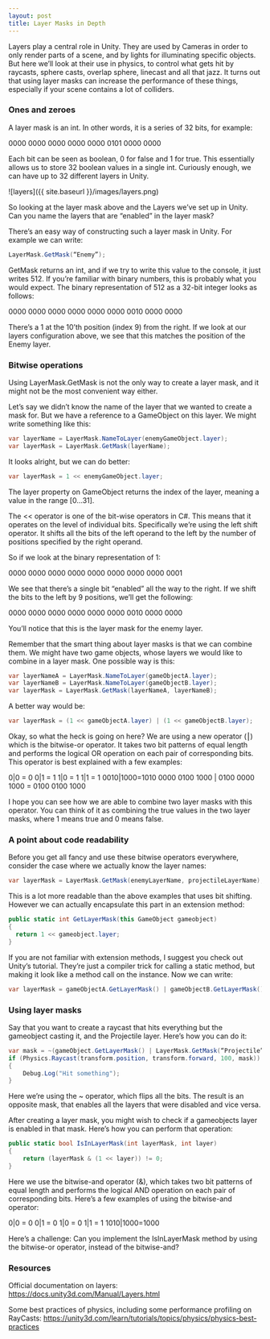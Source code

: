 ```yaml
---
layout: post
title: Layer Masks in Depth
---
```


Layers play a central role in Unity. They are used by Cameras in order to only render parts of a scene, and by lights for illuminating specific objects. But here we’ll look at their use in physics, to control what gets hit by raycasts, sphere casts, overlap sphere, linecast and all that jazz.
It turns out that using layer masks can increase the performance of these things, especially if your scene contains a lot of colliders.

### Ones and zeroes

A layer mask is an int. In other words, it is a series of 32 bits, for example:

  0000 0000 0000 0000 0000 0101 0000 0000
  
Each bit can be seen as boolean, 0 for false and 1 for true. This essentially allows us to store 32 boolean values in a single int. Curiously enough, we can have up to 32 different layers in Unity.
  
![layers]({{ site.baseurl }}/images/layers.png)

So looking at the layer mask above and the Layers we’ve set up in Unity. Can you name the layers that are “enabled” in the layer mask?

There’s an easy way of constructing such a layer mask in Unity. For example we can write:

```cs
LayerMask.GetMask(“Enemy”);
```

GetMask returns an int, and if we try to write this value to the console, it just writes 512. If you’re familiar with binary numbers, this is probably what you would expect. The binary representation of 512 as a 32-bit integer looks as follows:

  0000 0000 0000 0000 0000 0000 0010 0000 0000
  
There’s a 1 at the 10’th position (index 9) from the right. If we look at our layers configuration above, we see that this matches the position of the Enemy layer.

### Bitwise operations

Using LayerMask.GetMask is not the only way to create a layer mask, and it might not be the most convenient way either.

Let’s say we didn’t know the name of the layer that we wanted to create a mask for. But we have a reference to a GameObject on this layer. We might write something like this:

```cs
var layerName = LayerMask.NameToLayer(enemyGameObject.layer);
var layerMask = LayerMask.GetMask(layerName);
```

It looks alright, but we can do better:

```cs
var layerMask = 1 << enemyGameObject.layer;
```

The layer property on GameObject returns the index of the layer, meaning a value in the range [0...31].

The << operator is one of the bit-wise operators in C#. This means that it operates on the level of individual bits. Specifically we’re using the left shift operator. It shifts all the bits of the left operand to the left by the number of positions specified by the right operand.

So if we look at the binary representation of 1:

  0000 0000 0000 0000 0000 0000 0000 0000 0001
  
We see that there’s a single bit “enabled” all the way to the right. If we shift the bits to the left by 9 positions, we’ll get the following:

  0000 0000 0000 0000 0000 0000 0010 0000 0000
  
You’ll notice that this is the layer mask for the enemy layer.

Remember that the smart thing about layer masks is that we can combine them. We might have two game objects, whose layers we would like to combine in a layer mask. One possible way is this:

```cs
var layerNameA = LayerMask.NameToLayer(gameObjectA.layer);
var layerNameB = LayerMask.NameToLayer(gameObjectB.layer);
var layerMask = LayerMask.GetMask(layerNameA, layerNameB);
```

A better way would be:

```cs
var layerMask = (1 << gameObjectA.layer) | (1 << gameObjectB.layer);
```

Okay, so what the heck is going on here? We are using a new operator (⎮) which is the bitwise-or operator. It takes two bit patterns of equal length and performs the logical OR operation on each pair of corresponding bits. This operator is best explained with a few examples:

0|0 = 0
0|1 = 1
1|0 = 1
1|1 = 1
0010|1000=1010
0000 0100 1000 | 0100 0000 1000 = 0100 0100 1000

I hope you can see how we are able to combine two layer masks with this operator. You can think of it as combining the true values in the two layer masks, where 1 means true and 0 means false.

### A point about code readability

Before you get all fancy and use these bitwise operators everywhere, consider the case where we actually know the layer names:

```cs
var layerMask = LayerMask.GetMask(enemyLayerName, projectileLayerName);
```

This is a lot more readable than the above examples that uses bit shifting. However we can actually encapsulate this part in an extension method:

```cs
public static int GetLayerMask(this GameObject gameobject)
{
  return 1 << gameobject.layer;
}
```

If you are not familiar with extension methods, I suggest you check out Unity’s tutorial. They’re just a compiler trick for calling a static method, but making it look like a method call on the instance. Now we can write:

```cs
var layerMask = gameObjectA.GetLayerMask() | gameObjectB.GetLayerMask();
```

### Using layer masks

Say that you want to create a raycast that hits everything but the gameobject casting it, and the Projectile layer. Here’s how you can do it:

```cs
var mask = ~(gameObject.GetLayerMask() | LayerMask.GetMask(“Projectile”));
if (Physics.Raycast(transform.position, transform.forward, 100, mask))
{
    Debug.Log("Hit something");
}
```

Here we’re using the ~ operator, which flips all the bits. The result is an opposite mask, that enables all the layers that were disabled and vice versa.

After creating a layer mask, you might wish to check if a gameobjects layer is enabled in that mask. Here’s how you can perform that operation:

```cs
public static bool IsInLayerMask(int layerMask, int layer)
{
    return (layerMask & (1 << layer)) != 0;
}
```

Here we use the bitwise-and operator (&), which takes two bit patterns of equal length and performs the logical AND operation on each pair of corresponding bits. Here’s a few examples of using the bitwise-and operator:

  0|0 = 0
  0|1 = 0
  1|0 = 0
  1|1 = 1
  1010|1000=1000
  
Here’s a challenge: Can you implement the IsInLayerMask method by using the bitwise-or operator, instead of the bitwise-and?

### Resources
Official documentation on layers: https://docs.unity3d.com/Manual/Layers.html

Some best practices of physics, including some performance profiling on RayCasts: https://unity3d.com/learn/tutorials/topics/physics/physics-best-practices

